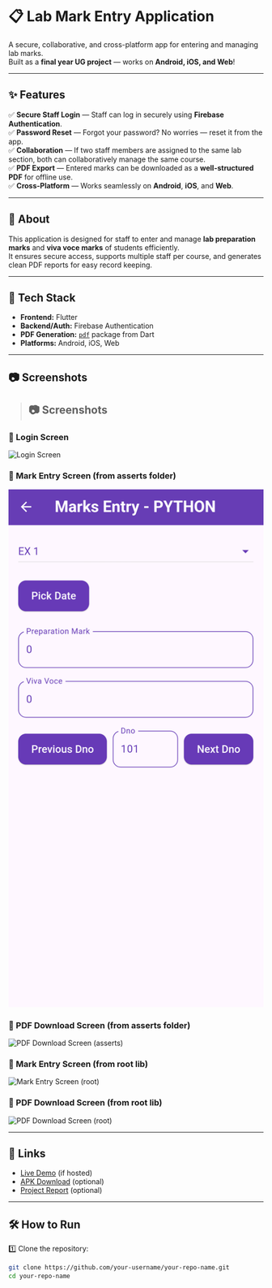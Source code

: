 # 📋 Lab Mark Entry Application

A secure, collaborative, and cross-platform app for entering and managing lab marks.  
Built as a **final year UG project** — works on **Android, iOS, and Web**!

---

## ✨ Features

✅ **Secure Staff Login** — Staff can log in securely using **Firebase Authentication**.  
✅ **Password Reset** — Forgot your password? No worries — reset it from the app.  
✅ **Collaboration** — If two staff members are assigned to the same lab section, both can collaboratively manage the same course.  
✅ **PDF Export** — Entered marks can be downloaded as a **well-structured PDF** for offline use.  
✅ **Cross-Platform** — Works seamlessly on **Android**, **iOS**, and **Web**.

---

## 📖 About

This application is designed for staff to enter and manage **lab preparation marks** and **viva voce marks** of students efficiently.  
It ensures secure access, supports multiple staff per course, and generates clean PDF reports for easy record keeping.

---

## 🚀 Tech Stack

- **Frontend:** Flutter
- **Backend/Auth:** Firebase Authentication
- **PDF Generation:** [`pdf`](https://pub.dev/packages/pdf) package from Dart
- **Platforms:** Android, iOS, Web

---

## 📷 Screenshots

> ## 📷 Screenshots

### 🔐 Login Screen
![Login Screen](lib/asserts/LoginScreen.png)

### 📝 Mark Entry Screen (from asserts folder)
![Mark Entry Screen (asserts)](lib/asserts/Markentryscreen.png)

### 📄 PDF Download Screen (from asserts folder)
![PDF Download Screen (asserts)](lib/asserts/Pdfdownloadscreen.png)

### 📝 Mark Entry Screen (from root lib)
![Mark Entry Screen (root)](lib/Markentryscreen.png)

### 📄 PDF Download Screen (from root lib)
![PDF Download Screen (root)](lib/Pdfdownloadscreen.png)

---

## 🔗 Links

- [Live Demo](#) (if hosted)
- [APK Download](#) (optional)
- [Project Report](#) (optional)

---

## 🛠️ How to Run

1️⃣ Clone the repository:
```bash
git clone https://github.com/your-username/your-repo-name.git
cd your-repo-name
